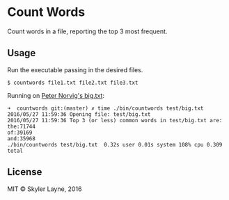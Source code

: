 # Count Words

Count words in a file, reporting the top 3 most frequent.

## Usage

Run the executable passing in the desired files.

```
$ countwords file1.txt file2.txt file3.txt
```

Running on [Peter Norvig's big.txt](http://norvig.com/big.txt):

```
➜  countwords git:(master) ✗ time ./bin/countwords test/big.txt
2016/05/27 11:59:36 Opening file: test/big.txt
2016/05/27 11:59:36 Top 3 (or less) common words in test/big.txt are:
the:71744
of:39169
and:35968
./bin/countwords test/big.txt  0.32s user 0.01s system 108% cpu 0.309 total
```

## License

MIT © Skyler Layne, 2016
